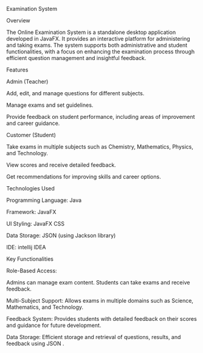 Examination System

Overview

The Online Examination System is a standalone desktop application developed in JavaFX. It provides an interactive platform for administering and taking exams. The system supports both administrative and student functionalities, with a focus on enhancing the examination process through efficient question management and insightful feedback.

Features

Admin (Teacher)

Add, edit, and manage questions for different subjects.

Manage exams and set guidelines.

Provide feedback on student performance, including areas of improvement and career guidance.

Customer (Student)

Take exams in multiple subjects such as Chemistry, Mathematics, Physics, and Technology.

View scores and receive detailed feedback.

Get recommendations for improving skills and career options.

Technologies Used

Programming Language: Java

Framework: JavaFX

UI Styling: JavaFX CSS

Data Storage: JSON (using Jackson library) 

IDE: intellij IDEA

Key Functionalities

Role-Based Access:

Admins can manage exam content.
Students can take exams and receive feedback.

Multi-Subject Support:
Allows exams in multiple domains such as Science, Mathematics, and Technology.

Feedback System:
Provides students with detailed feedback on their scores and guidance for future development.

Data Storage:
Efficient storage and retrieval of questions, results, and feedback using JSON .
